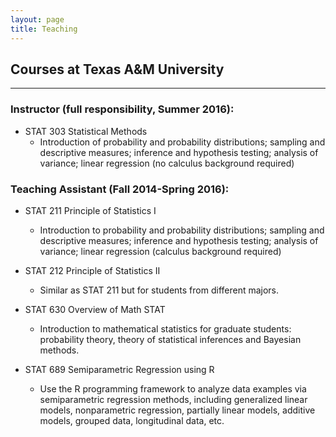 ```yaml
---
layout: page
title: Teaching
---
```


## Courses at Texas A&M University
------------------------------------------------------
### Instructor (full responsibility, Summer 2016):

- STAT 303 Statistical Methods
  - Introduction of probability and probability distributions; sampling and descriptive measures; inference and hypothesis testing; analysis of variance; linear regression (no calculus background required)

### Teaching Assistant (Fall 2014-Spring 2016):

- STAT 211 Principle of Statistics I
  - Introduction to probability and probability distributions; sampling and descriptive measures; inference and hypothesis testing; analysis of variance; linear regression (calculus background required)
  
- STAT 212 Principle of Statistics II
  - Similar as STAT 211 but for students from different majors.
  
- STAT 630 Overview of Math STAT 
  - Introduction to mathematical statistics for graduate students: probability theory, theory of statistical inferences and Bayesian methods.
  
- STAT 689 Semiparametric Regression using R 
  - Use the R programming framework to analyze data examples via semiparametric regression methods, including generalized linear models, nonparametric regression, partially linear models, additive models, grouped data, longitudinal data, etc.


